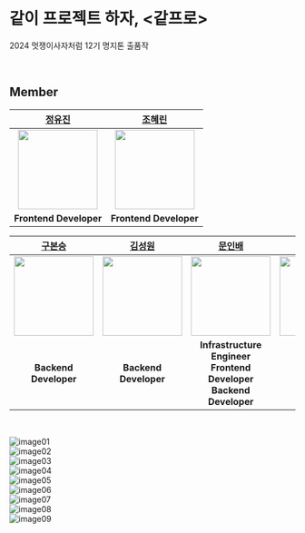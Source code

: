 # 같이 프로젝트 하자, <같프로>
2024 멋쟁이사자처럼 12기 명지톤 출품작

<br/>

## Member
|[정유진](https://github.com/hello-yujin)|[조혜린](https://github.com/jogpfls)|
|:---:|:---:|
|<img src="https://github.com/hello-yujin.png" width="140" height="140" >|<img src="https://github.com/jogpfls.png" width="140" height="140" >|
| **Frontend Developer** | **Frontend Developer**|

|[구본승](https://github.com/rnqhstmd)|[김성원](https://github.com/SeongWon1178)|[문인배](https://github.com/MoonInbae)|[박주희](https://github.com/juryheed)|[안우섭](https://github.com/wooseobb)|
|:---:|:---:|:---:|:---:|:--:|
|<img src="https://github.com/rnqhstmd.png" width="140" height="140" >|<img src="https://github.com/SeongWon1178.png" width="140" height="140" >|<img src="https://github.com/MoonInbae.png" width="140" height="140" >|<img src="https://github.com/juryheed.png" width="140" height="140" >|<img src="https://github.com/wooseobb.png" width="140" height="140" >|
| **Backend Developer** | **Backend Developer**| **Infrastructure Engineer <br> Frontend Developer <br> Backend Developer** | **Backend Developer** | **Backend Developer** |

<br/>

![image01](1.png) <br/>
![image02](2.png) <br/>
![image03](3.png) <br/>
![image04](4.png) <br/>
![image05](5.png) <br/>
![image06](6.png) <br/>
![image07](7.png) <br/>
![image08](8.png) <br/>
![image09](9.png) <br/>
